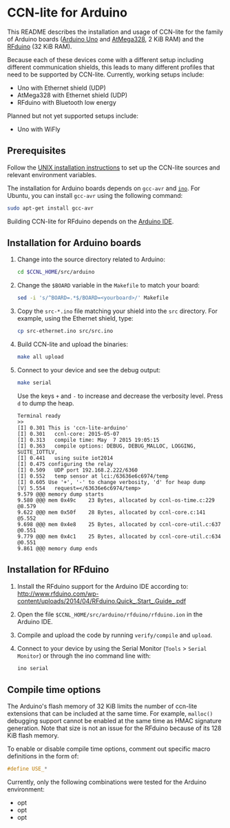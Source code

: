 # CCN-lite for Arduino

[//]: # (TODO: Link to the homepage of the specific boards?)

This README describes the installation and usage of CCN-lite for the family of
Arduino boards ([Arduino Uno](https://www.arduino.cc/en/Main/ArduinoBoardUno)
and [AtMega328](http://www.atmel.com/devices/atmega328.aspx), 2 KiB RAM) and the
[RFduino](http://www.rfduino.com/) (32 KiB RAM).

Because each of these devices come with a different setup including different
communication shields, this leads to many different profiles that need to be
supported by CCN-lite. Currently, working setups include:
* Uno with Ethernet shield (UDP)
* AtMega328 with Ethernet shield (UDP)
* RFduino with Bluetooth low energy

Planned but not yet supported setups include:
* Uno with WiFly

## Prerequisites

Follow the [UNIX installation instructions](README-unix.md) to set up the
CCN-lite sources and relevant environment variables.

The installation for Arduino boards depends on `gcc-avr` and
[`ino`](http://inotool.org/). For Ubuntu, you can install `gcc-avr` using the
following command:

```bash
sudo apt-get install gcc-avr
```

Building CCN-lite for RFduino depends on the [Arduino IDE](http://arduino.cc/).


## Installation for Arduino boards

1.  Change into the source directory related to Arduino:

    ```bash
    cd $CCNL_HOME/src/arduino
    ```

2.  Change the `$BOARD` variable in the `Makefile` to match your board:

    ```bash
    sed -i 's/^BOARD=.*$/BOARD=<yourboard>/' Makefile
    ```

3.  Copy the `src-*.ino` file matching your shield into the `src` directory.
    For example, using the Ethernet shield, type:

    ```bash
    cp src-ethernet.ino src/src.ino
    ```

4.  Build CCN-lite and upload the binaries:

    ```bash
    make all upload
    ```

5.  Connect to your device and see the debug output:

    ```bash
    make serial
    ```

    Use the keys `+` and `-` to increase and decrease the verbosity level. Press
    `d` to dump the heap.

    <pre><code>Terminal ready
    >>
    [I] 0.301 This is 'ccn-lite-arduino'
    [I] 0.301   ccnl-core: 2015-05-07
    [I] 0.313   compile time: May  7 2015 19:05:15
    [I] 0.363   compile options: DEBUG, DEBUG_MALLOC, LOGGING, SUITE_IOTTLV,
    [I] 0.441   using suite iot2014
    [I] 0.475 configuring the relay
    [I] 0.509   UDP port 192.168.2.222/6360
    [I] 0.552   temp sensor at lci:/63636e6c6974/temp
    [I] 0.605 Use '+', '-' to change verbosity, 'd' for heap dump
    [V] 5.554   request=&lt;/63636e6c6974/temp&gt;
    9.579 @@@ memory dump starts
    9.580 @@@ mem 0x49c    23 Bytes, allocated by ccnl-os-time.c:229 @8.579
    9.622 @@@ mem 0x50f    28 Bytes, allocated by ccnl-core.c:141 @5.552
    9.698 @@@ mem 0x4e8    25 Bytes, allocated by ccnl-core-util.c:637 @0.551
    9.779 @@@ mem 0x4c1    25 Bytes, allocated by ccnl-core-util.c:634 @0.551
    9.861 @@@ memory dump ends</code></pre>


## Installation for RFduino

1.  Install the RFduino support for the Arduino IDE according to:
    http://www.rfduino.com/wp-content/uploads/2014/04/RFduino.Quick_.Start_.Guide_.pdf

2.  Open the file `$CCNL_HOME/src/arduino/rfduino/rfduino.ion` in the
    Arduino IDE.

3.  Compile and upload the code by running `verify/compile` and `upload`.

4.  Connect to your device by using the Serial Monitor (`Tools` > `Serial Monitor`)
    or through the ino command line with:

    ```bash
    ino serial
    ```


## Compile time options

The Arduino's flash memory of 32 KiB limits the number of ccn-lite extensions
that can be included at the same time. For example, `malloc()` debugging support
cannot be enabled at the same time as HMAC signature generation. Note that size
is not an issue for the RFduino because of its 128 KiB flash memory.

To enable or disable compile time options, comment out specific macro
definitions in the form of:

```C
#define USE_*
```

[//]: # (TODO: Add list of options)

Currently, only the following combinations were tested for the Arduino
environment:
* opt
* opt
* opt
